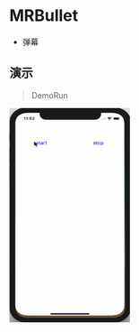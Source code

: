 # MRBullet
  - 弹幕
  
## 演示
   > DemoRun
   
  <img src="https://github.com/CrazyRoy/MRBullet/blob/master/RunDemo/Demo.gif" width="215" height="380" alt="演示" />

